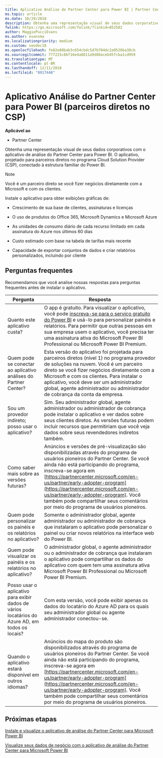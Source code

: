 ```yaml
---
title: Aplicativo Análise do Partner Center para Power BI | Partner Center
ms.topic: article
ms.date: 10/29/2018
description: Obtenha uma representação visual de seus dados corporativos com o aplicativo de análise do Partner Center para Power BI.
fwlink: https://go.microsoft.com/fwlink/?linkid=852582
author: MaggiePucciEvans
ms.author: evansma
ms.localizationpriority: medium
ms.custom: seodec18
ms.openlocfilehash: fe82e88bab3c654cbdc5d7b704dc2a9526ba38cb
ms.sourcegitcommit: 777225c8bf16e4a8811a9d88aceb45fcba1cd959
ms.translationtype: MT
ms.contentlocale: pt-BR
ms.lasthandoff: 12/11/2018
ms.locfileid: "8917448"
---
```

# <a name="partner-center-analytics-app-for-power-bi-direct-partners-in-csp"></a>Aplicativo Análise do Partner Center para Power BI (parceiros diretos no CSP)

**Aplicável ao**

- Partner Center

Obtenha uma representação visual de seus dados corporativos com o aplicativo de análise do Partner Center para Power BI. O aplicativo, projetado para parceiros diretos no programa Cloud Solution Provider (CSP), conectado à estrutura familiar do Power BI. 

> [!NOTE]  
> Você é um parceiro direto se você fizer negócios diretamente com a Microsoft e com os clientes. 

Instale o aplicativo para obter exibições gráficas de: 

-   Crescimento de sua base de clientes, assinaturas e licenças

-   O uso de produtos do Office 365, Microsoft Dynamics e Microsoft Azure

-   As unidades de consumo diário de cada recurso limitado em cada assinatura do Azure nos últimos 60 dias

-   Custo estimado com base na tabela de tarifas mais recente

-   Capacidade de exportar conjuntos de dados e criar relatórios personalizados, incluindo por cliente

## <a name="frequently-asked-questions"></a>Perguntas frequentes

Recomendamos que você analise nossas respostas para perguntas frequentes antes de instalar o aplicativo. 

| **Pergunta** | **Resposta** |
| --- | ---------- |
| Quanto este aplicativo custa? | O app é gratuito. Para visualizar o aplicativo, você pode [inscreva-se para o serviço gratuito do Power BI](https://go.microsoft.com/fwlink/p/?linkid=845347) e usá-lo para personalizar painéis e relatórios. Para permitir que outras pessoas em sua empresa usem o aplicativo, você precisa ter uma assinatura ativa do Microsoft Power BI Professional ou Microsoft Power BI Premium. |
| Quem pode se conectar ao aplicativo análises do Partner Center? | Esta versão do aplicativo foi projetada para parceiros diretos (nível 1) no programa provedor de soluções na nuvem. Você é um parceiro direto se você fizer negócios diretamente com a Microsoft e com os clientes. Para instalar o aplicativo, você deve ser um administrador global, agente administrador ou administrador de cobrança da conta da empresa. |
| Sou um provedor indireto; posso usar o aplicativo? | Sim. Seu administrador global, agente administrador ou administrador de cobrança pode instalar o aplicativo e ver dados sobre seus clientes diretos. As versões futuras podem incluir recursos que permitiriam que você veja dados sobre seus revendedores indiretos também. |
| Como saber mais sobre as versões futuras? | Anúncios e versões de pré-visualização são disponibilizadas através do programa de usuários pioneiros do Partner Center. Se você ainda não está participando do programa, inscreva-se agora em [https://partnercenter.microsoft.com/en-us/partner/early-adopter-program](https://partnercenter.microsoft.com/en-us/partner/early-adopter-program). Você também pode compartilhar seus comentários por meio do programa de usuários pioneiros. |
| Quem pode personalizar os painéis e os relatórios no aplicativo? | Somente o administrador global, agente administrador ou administrador de cobrança que instalaram o aplicativo pode personalizar o painel ou criar novos relatórios na interface web do Power BI. |
| Quem pode visualizar os painéis e os relatórios no aplicativo? | O administrador global, o agente administrador ou o administrador de cobrança que instalaram o aplicativo pode compartilhar os dados do aplicativo com quem tem uma assinatura ativa Microsoft Power BI Professional ou Microsoft Power BI Premium. |
| Posso usar o aplicativo para exibir dados de vários locatários do Azure AD, em todos os locais? | Com esta versão, você pode exibir apenas os dados do locatário do Azure AD para os quais seu administrador global ou agente administrador conectou-se. | 
| Quando o aplicativo estará disponível em outros idiomas? | Anúncios do mapa do produto são disponibilizados através do programa de usuários pioneiros do Partner Center. Se você ainda não está participando do programa, inscreva-se agora em [https://partnercenter.microsoft.com/en-us/partner/early-adopter-program](https://partnercenter.microsoft.com/en-us/partner/early-adopter-program). Você também pode compartilhar seus comentários por meio do programa de usuários pioneiros. | 



## <a name="next-steps"></a>Próximas etapas

[Instale e visualize o aplicativo de análise do Partner Center para Microsoft Power BI](power-bi-app-for-direct-partners-install.md)

[Visualize seus dados de negócio com o aplicativo de análise do Partner Center para Microsoft Power BI](power-bi-app-for-direct-partners-use.md)
